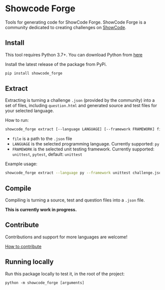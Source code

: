 # Showcode Forge

Tools for generating code for ShowCode Forge. ShowCode Forge is a community dedicated to creating challenges on [ShowCode](https://www.showcode.io/).

## Install

This tool requires Python 3.7+. You can download Python from [here](https://www.python.org/downloads/)

Install the latest release of the package from PyPi.

```sh
pip install showcode_forge
```

## Extract

Extracting is turning a challenge `.json` (provided by the community) into a set of files, including `question.html` and generated source and test files for your selected language.

How to run:
```sh
showcode_forge extract [--language LANGUAGE] [--framework FRAMEWORK] file
```

 - `file` is a path to the `.json` file
 - `LANGUAGE` is the selected programming language. Currently supported: `py`
 - `FRAMEWORK` is the selected unit testing framework. Currently supported: `unittest`, `pytest`, default: `unittest`

Example usage:
```sh
showcode_forge extract --language py --framework unittest challenge.json
```

## Compile

Compiling is turning a source, test and question files into a `.json` file. 

**This is currently work in progress.**

## Contribute

Contributions and support for more languages are welcome!

[How to contribute](https://gist.github.com/MarcDiethelm/7303312)

## Running locally

Run this package locally to test it, in the root of the project:

```
python -m showcode_forge [arguments]
```
